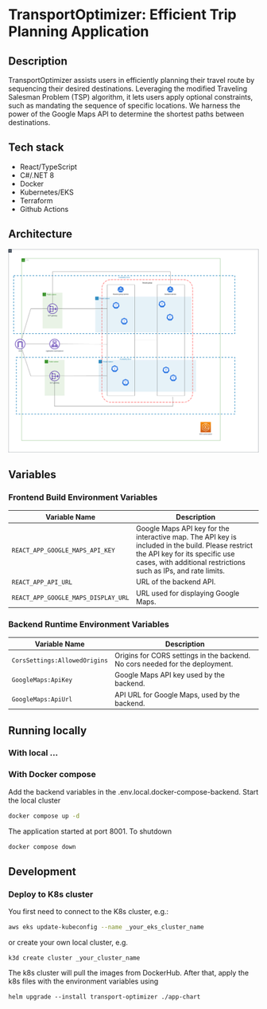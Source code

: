 # TransportOptimizer: Efficient Trip Planning Application

## Description

TransportOptimizer assists users in efficiently planning their travel route by sequencing their desired destinations. Leveraging the modified Traveling Salesman Problem (TSP) algorithm, it lets users apply optional constraints, such as mandating the sequence of specific locations. We harness the power of the Google Maps API to determine the shortest paths between destinations.

## Tech stack
- React/TypeScript
- C#/.NET 8
- Docker
- Kubernetes/EKS
- Terraform
- Github Actions

## Architecture

![Alt text](TransportEKSArchitecture.png "EKS Architecture")

## Variables

### Frontend Build Environment Variables

| Variable Name                     | Description                                                                                                                                                          |
|-----------------------------------|----------------------------------------------------------------------------------------------------------------------------------------------------------------------|
| `REACT_APP_GOOGLE_MAPS_API_KEY`   | Google Maps API key for the interactive map. The API key is included in the build. Please restrict the API key for its specific use cases, with additional restrictions such as IPs, and rate limits. |
| `REACT_APP_API_URL`               | URL of the backend API.                                                                                                                                              |
| `REACT_APP_GOOGLE_MAPS_DISPLAY_URL` | URL used for displaying Google Maps.                                                                                                                                |

### Backend Runtime Environment Variables

| Variable Name                    | Description                                                                          |
|----------------------------------|--------------------------------------------------------------------------------------|
| `CorsSettings:AllowedOrigins`    | Origins for CORS settings in the backend. No cors needed for the deployment.         |
| `GoogleMaps:ApiKey`              | Google Maps API key used by the backend.                                             |
| `GoogleMaps:ApiUrl`              | API URL for Google Maps, used by the backend.                                        |


## Running locally
### With local ...


### With Docker compose
Add the backend variables in the .env.local.docker-compose-backend. Start the local cluster
```bash
docker compose up -d
```
The application started at port 8001.
To shutdown 
```bash
docker compose down
```


## Development

### Deploy to K8s cluster

You first need to connect to the K8s cluster, e.g.:

```bash
aws eks update-kubeconfig --name _your_eks_cluster_name
```
or create your own local cluster, e.g.

```
k3d create cluster _your_cluster_name
```

The k8s cluster will pull the images from DockerHub. After that, apply the k8s files with the environment variables using
```
helm upgrade --install transport-optimizer ./app-chart
```
````


